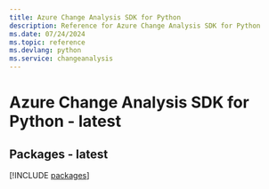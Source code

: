 ```yaml
---
title: Azure Change Analysis SDK for Python
description: Reference for Azure Change Analysis SDK for Python
ms.date: 07/24/2024
ms.topic: reference
ms.devlang: python
ms.service: changeanalysis
---
```

# Azure Change Analysis SDK for Python - latest
## Packages - latest
[!INCLUDE [packages](change-analysis-index.md)]